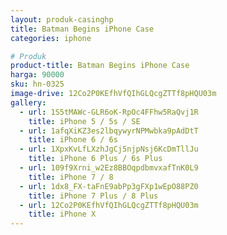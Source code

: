```yaml
---
layout: produk-casinghp
title: Batman Begins iPhone Case
categories: iphone

# Produk
product-title: Batman Begins iPhone Case
harga: 90000
sku: hn-0325
image-drive: 12Co2P0KEfhVfQIhGLQcgZTTf8pHQU03m
gallery:
  - url: 1S5tMAWc-GLR6oK-RpOc4FFhw5RaQvj1R
    title: iPhone 5 / 5s / SE
  - url: 1afqXiKZ3es2lbqywyrNPMwbka9pAdDtT
    title: iPhone 6 / 6s
  - url: 1XpxKvLfLXzhJgCj5njpNsj6KcDmTllJu
    title: iPhone 6 Plus / 6s Plus
  - url: 109f9Xrni_w2Ez8BBOqpdbmvxafTnK0L9
    title: iPhone 7 / 8
  - url: 1dx8_FX-taFnE9abPp3gFXp1wEpO88PZ0
    title: iPhone 7 Plus / 8 Plus
  - url: 12Co2P0KEfhVfQIhGLQcgZTTf8pHQU03m
    title: iPhone X
---
```

